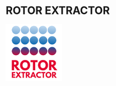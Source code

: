 # ROTOR EXTRACTOR
<p align="left"> 
  <img src="source\ROTOR EXTRACTOR.png"  width="150px" height="150px">
</p>
